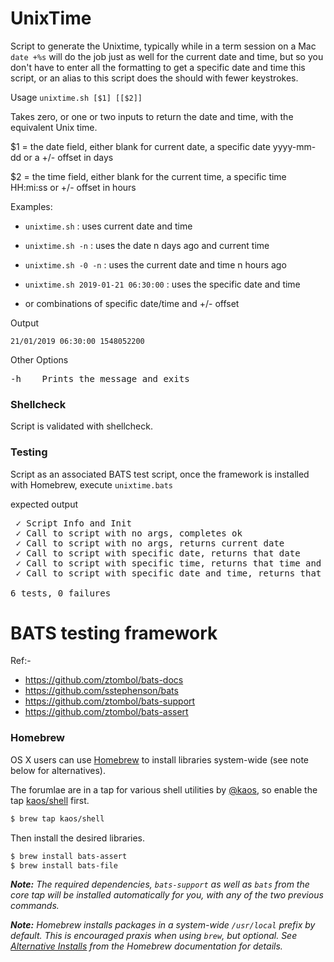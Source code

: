 # UnixTime

Script to generate the Unixtime, typically while in a term session on a Mac
`date +%s` will do the job just as well for the current date and time, but
so you don't have to enter all the formatting to get a specific date and time
this script, or an alias to this script does the should with fewer keystrokes.


Usage `unixtime.sh [$1] [[$2]]`

Takes zero, or one or two  inputs to return the date and time, with the equivalent Unix time.

\$1 = the date field, either blank for current date, a specific date yyyy-mm-dd or a +/- offset in days

\$2 = the time field, either blank for the current time, a specific time HH:mi:ss or +/- offset in hours

Examples: 
* `unixtime.sh` : uses current date and time
* `unixtime.sh -n`     : uses the date n days ago and current time
* `unixtime.sh -0 -n`  : uses the current date and time n hours ago
* `unixtime.sh 2019-01-21 06:30:00`  : uses the specific date and time

* or combinations of specific date/time and +/- offset


Output 
		    
`21/01/2019 06:30:00 1548052200`

Other Options

<pre>
-h    Prints the message and exits
</pre>

### Shellcheck
Script is validated with shellcheck.

### Testing

Script as an associated BATS test script, once the framework is installed with Homebrew,
execute `unixtime.bats`

expected output
<pre>
 ✓ Script Info and Init
 ✓ Call to script with no args, completes ok
 ✓ Call to script with no args, returns current date
 ✓ Call to script with specific date, returns that date
 ✓ Call to script with specific time, returns that time and current date
 ✓ Call to script with specific date and time, returns that date and time

6 tests, 0 failures
</pre>

# BATS testing framework

Ref:-
* https://github.com/ztombol/bats-docs
* https://github.com/sstephenson/bats
* https://github.com/ztombol/bats-support
* https://github.com/ztombol/bats-assert

### Homebrew

OS X users can use [Homebrew](http://brew.sh/) to install libraries
system-wide (see note below for alternatives).

The forumlae are in a tap for various shell utilities by
[@kaos](https://github.com/kaos), so enable the tap
[kaos/shell](https://github.com/kaos/homebrew-shell) first.

```sh
$ brew tap kaos/shell
```

Then install the desired libraries.

```sh
$ brew install bats-assert
$ brew install bats-file
```

*__Note:__ The required dependencies, `bats-support` as well as `bats`
from the core tap will be installed automatically for you, with any of
the two previous commands.*

*__Note:__ Homebrew installs packages in a system-wide `/usr/local`
prefix by default. This is encouraged praxis when using `brew`, but
optional. See
[Alternative Installs](https://github.com/Homebrew/brew/blob/master/share/doc/homebrew/Installation.md#alternative-installs)
from the Homebrew documentation for details.*
